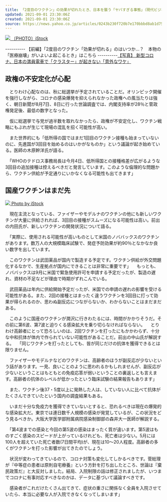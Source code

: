 ```yaml
---
title: 「2度目のワクチン」の効果が切れたとき、日本を襲う「ヤバすぎる事態」（現代ビジネス） - Yahoo!ニュース
updated: 2021-09-01 23:30:06Z
created: 2021-09-01 23:30:06Z
source: https://news.yahoo.co.jp/articles/0243b230f720b7e170bbbd8ab1d757cc59649ed8
---
```


[![](https://amd-pctr.c.yimg.jp/r/iwiz-amd/20210901-00086821-gendaibiz-000-1-view.jpg) 〔PHOTO〕iStock](https://news.yahoo.co.jp/articles/0243b230f720b7e170bbbd8ab1d757cc59649ed8/images/000)

---------- 【前編】「2度目のワクチン「効果が切れる」のはいつか…？　本物の「医療崩壊」がいよいよ起こるとき」はこちら ----------[【写真】 新型コロナ、日本の満員電車で「クラスター」が起きない「意外なワケ」](https://gendai.ismedia.jp/articles/images/77140?utm_source=yahoonews&utm_medium=related&utm_campaign=link&utm_content=related)

## 政権の不安定化が心配

　とりわけ心配なのは、秋に総選挙が予定されていることだ。オリンピック開催を強行しながら、コロナの感染爆発を抑えられなかった政権への風当たりは強く、朝日新聞が8月7日、8日に行った世論調査では、内閣支持率が28％と菅政権発足後、最低の数字となった。

　仮に総選挙で与党が過半数を取れなかったら、政権が不安定化し、ワクチン戦略にもぶれが生じて現場の混乱を招く可能性が高い。

　また世界的にも「低所得の国ではまだ1回目のワクチン接種も始まっていないのに、先進国が3回目を始めるのはいかがなものか」という議論が起き始めている。医師の木原幹洋氏が語る。

　「WHOのテドロス事務局長は今月4日、低所得国との接種格差が広がるような3回目の追加接種は控えるべきだと発言しています。このような倫理的な問題から、ワクチン供給が予定通りにいかなくなる可能性も出てきます」

## 国産ワクチンはまだ先

[![](https://amd-pctr.c.yimg.jp/r/iwiz-amd/20210901-00086821-gendaibiz-001-1-view.jpg) Photo by iStock](https://news.yahoo.co.jp/articles/0243b230f720b7e170bbbd8ab1d757cc59649ed8/images/001)

　現在主流となっている、ファイザーやモデルナのワクチンの他にも新しいワクチンが大量に供給されれば、3回目の接種がスムーズになる可能性は高い。前出の内田氏が、新しいワクチンの開発状況について語る。

　「実際に、使用される可能性が高いものとして米国のノババックスのワクチンがあります。数万人の大規模臨床試験で、発症予防効果が約90％となかなか良い数字を出しています。

　このワクチンは武田薬品が国内で製造する予定です。ワクチン供給が外交問題化するなかで、生産拠点が国内にできることは非常に重要です」
　もっとも、ノババックスは9月に米国で緊急使用許可を申請する予定だったが、製造の遅れ、資材の不足などが理由で時期がずれこんでいる。

　武田薬品は年内に供給開始予定だったが、米国での申請の遅れの影響を受ける可能性がある。また、2回の接種とはまったく違うワクチンを3回目に打って効果が得られるのか、思わぬ副反応につながらないか、わからないことはまだまだある。

　このように国産のワクチンが潤沢に行きわたるには、時間がかかりそうだ。その前に第6波、第7波と迫りくる感染拡大を乗り切らなければならない。
　とりわけ高齢者にとって恐ろしいのは、2回ワクチンを打ったにもかかわらず、十分な中和抗体が体内で作られていない可能性があることだ。前出の中山氏が解説する。
　「同じワクチンを打ったとしても、皆が同じだけの抗体を獲得できるとは限りません。

　ファイザーやモデルナなどのワクチンは、高齢者のほうが副反応が少ないという話があります。一見、良いことのように思われるかもしれませんが、副反応が少ないということはもともとの免疫応答が弱いということの裏返しとも言えます。高齢者の抗体のレベルが低かったという臨床試験の結果報告もあります」

　また、ワクチン後37・5度以上に発熱した人は、していない人に比べて抗体がたくさんできていたという国内の調査結果もある。

　いまだ十分な免疫力を獲得できていないとすると、恐れるべきは現在の爆発的な感染拡大だ。東京では連日数千人規模の感染が発覚しているが、この状況をどう見るべきか。大阪大学医学部附属病院感染制御部の森井大一医師が解説する。

　「第4波までの感染と今回の第5波の感染はまったく質が違います。第5波はものすごく感染のスピードが上がっているけれども、死亡者は少ない。5月には100人を超えていた死亡者数(7日間平均)が、現在は10～20人程度。高齢者の多くがワクチンを打った影響が出てきたのでしょう。

　状況が変わってきているので、コロナ対策も変化してしかるべきです。菅総理が『中等症の患者は原則自宅療養』という方針を打ち出したところ、世論は『棄民政策だ』と大反対しました。結局、入院制限の話は修正されましたが、いつまでコロナに有事対応すべきなのかは、データに基づいて議論すべきです。

　感染者がこれだけたくさん出てきて、症状の重さに関係なく全員を入院させていたら、本当に必要な人が入院できなくなってしまいます」